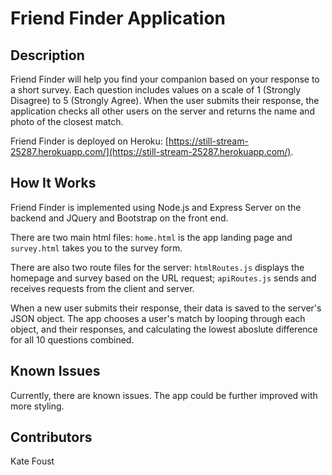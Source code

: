 # Friend Finder Application

## Description

Friend Finder will help you find your companion based on your response to a short survey. Each question includes values on a scale of 1 (Strongly Disagree) to 5 (Strongly Agree). When the user submits their response, the application checks all other users on the server and returns the name and photo of the closest match.

Friend Finder is deployed on Heroku: [https://still-stream-25287.herokuapp.com/](https://still-stream-25287.herokuapp.com/). 


## How It Works

Friend Finder is implemented using Node.js and Express Server on the backend and JQuery and Bootstrap on the front end. 

There are two main html files:  `home.html` is the app landing page and `survey.html` takes you to the survey form. 

There are also two route files for the server: `htmlRoutes.js` displays the homepage and survey based on the URL request; `apiRoutes.js` sends and receives requests from the client and server. 

When a new user submits their response, their data is saved to the server's JSON object. The app chooses a user's match by looping through each object, and their responses, and calculating the lowest aboslute difference for all 10 questions combined. 


## Known Issues

Currently, there are known issues. The app could be further improved with more styling. 

## Contributors

Kate Foust

